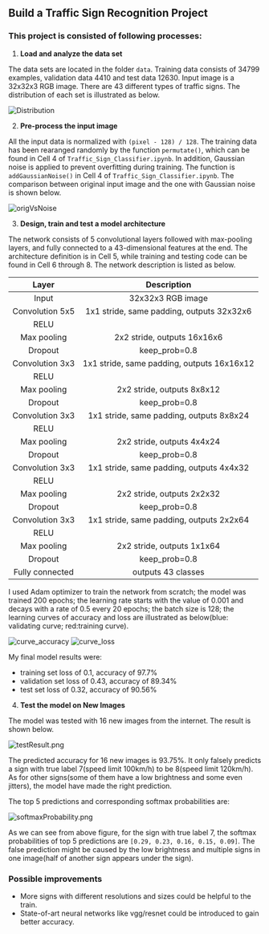 ## **Build a Traffic Sign Recognition Project**

### This project is consisted of following processes:
1. **Load and analyze the data set**

The data sets are located in the folder `data`. Training data consists of 34799 examples, validation data 4410 and test data 12630. Input image is a 32x32x3 RGB image. There are 43 different types of traffic signs. The distribution of each set is illustrated as below.

![Distribution](./examples/DataDistribution.png)

2. **Pre-process the input image**

All the input data is normalized with `(pixel - 128) / 128`. The training data has been rearanged randomly by the function `permutate()`, which can be found in Cell 4 of `Traffic_Sign_Classifier.ipynb`. In addition, Gaussian noise is applied to prevent overfitting during training. The function is `addGaussianNoise()` in Cell 4 of `Traffic_Sign_Classifier.ipynb`. The comparison between original input image and the one with Gaussian noise is shown below.

![origVsNoise](./examples/origVsNoised.png)

3. **Design, train and test a model architecture**

The network consists of 5 convolutional layers followed with max-pooling layers, and fully connected to a 43-dimensional features at the end. The architecture definition is in Cell 5, while training and testing code can be found in Cell 6 through 8. The network description is listed as below.

| Layer         		|     Description	        					| 
|:---------------------:|:---------------------------------------------:| 
| Input         		| 32x32x3 RGB image   							| 
| Convolution 5x5     	| 1x1 stride, same padding, outputs 32x32x6 	|
| RELU					|												|
| Max pooling	      	| 2x2 stride,  outputs 16x16x6 				    |
| Dropout	      	    | keep_prob=0.8 			                    |
| Convolution 3x3	    | 1x1 stride, same padding, outputs 16x16x12    |
| RELU					|												|
| Max pooling	      	| 2x2 stride,  outputs 8x8x12 				    |
| Dropout	      	    | keep_prob=0.8 			                    |
| Convolution 3x3	    | 1x1 stride, same padding, outputs 8x8x24      |
| RELU					|												|
| Max pooling	      	| 2x2 stride,  outputs 4x4x24 				    |
| Dropout	      	    | keep_prob=0.8 			                    |
| Convolution 3x3	    | 1x1 stride, same padding, outputs 4x4x32      |
| RELU					|												|
| Max pooling	      	| 2x2 stride,  outputs 2x2x32 				    |
| Dropout	      	    | keep_prob=0.8 			                    |
| Convolution 3x3	    | 1x1 stride, same padding, outputs 2x2x64      |
| RELU					|												|
| Max pooling	      	| 2x2 stride,  outputs 1x1x64 				    |
| Dropout	      	    | keep_prob=0.8 			                    |
| Fully connected		|outputs 43 classes                             |

I used Adam optimizer to train the network from scratch; the model was trained 200 epochs; the learning rate starts with the value of 0.001 and decays with a rate of 0.5 every 20 epochs; the batch size is 128; the learning curves of accuracy and loss are illustrated as below(blue: validating curve; red:training curve).

![curve_accuracy](examples/learning_curve_accuracy.png)
![curve_loss](examples/learning_curve_loss.png)


My final model results were:
* training set loss of 0.1, accuracy of 97.7%
* validation set loss of 0.43, accuracy of 89.34% 
* test set loss of 0.32, accuracy of 90.56%

4. **Test the model on New Images**

The model was tested with 16 new images from the internet. The result is shown below.

![testResult.png](./examples/testResult.png)

The predicted accuracy for 16 new images is 93.75%. It only falsely predicts a sign with true label 7(speed limit 100km/h) to be 8(speed limit 120km/h). As for other signs(some of them have a low brightness and some even jitters), the model have made the right prediction.

The top 5 predictions and corresponding softmax probabilities are:

![softmaxProbability.png](./examples/softmaxProbability.png)

As we can see from above figure, for the sign with true label 7, the softmax probabilities of top 5 predictions are `[0.29, 0.23, 0.16, 0.15, 0.09]`. The false prediction might be caused by the low brightness and multiple signs in one image(half of another sign appears under the sign).

### Possible improvements
* More signs with different resolutions and sizes could be helpful to the train.
* State-of-art neural networks like vgg/resnet could be introduced to gain better accuracy.